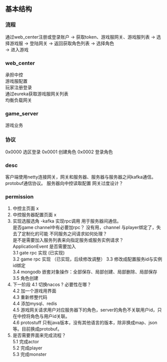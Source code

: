 ## 基本结构

### 流程
通过web_center注册或登录账户 -> 获取token、游戏服网关、游戏服列表 -> 选择游戏服 -> 登陆网关 -> 返回获取角色列表 -> 选择角色  
 -> 进入游戏

### web_center
承担中控  
游戏服配置  
玩家注册登录  
通过eureka获取游戏服网关列表  
均衡负载网关

### game_server
游戏业务


### 协议
0x0000  选区登录
0x0001  创建角色
0x0002  登录角色


### desc
客户端使用netty连接网关，网关和服务器、服务器与服务器之间kafka通信。
protobuf通信协议。
服务器向中控读取配置
网关过度设计？


### permission
1. 中控主页面 x
2. 中控服务器配置页面 x
3. 实现选服选角 -kafka 实现rpc调用 用于服务器间通信。  
   是否game channel中有必要加rpc？ 没有用，channel 与player绑定了，失去了定制化的可能
   不同服务之间请求如何处理？  
   是不是需要加入服务列表来向指定服务或服务实例请求？  
   ApplicationEvent 是否需要加入  
   3.1  gate rpc 实现  (已实现)  
   3.2  game rpc 实现 （已实现，后续修改调整） 
   3.3  修改成配置服务id与实例id绑定\
   3.4  mongodb 嵌套对象操作：全部保存、局部创建、局部删除、局部保存  
   3.5  角色创建
4. 下一阶段
   4.1 切换nacos ? 必要性在哪？  
   4.2 加一个游戏用界面  
   4.3 重新修整代码  
   4.4 添加mysql、redis  
   4.5 游戏网关请求用户对应服务器下的角色，server的角色不关联用户id，只在中控将角色与用户id关联。  
   4.6 protostuff 只有java版本，没有其他语言的版本，除非换成map、json等。目前换成protobuf。  
5. 是否需要界面来完成流程？  
   5.1 完成actor  
   5.2 完成player  
   5.3 完成monster  
   
